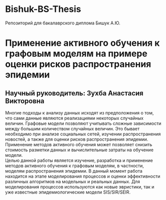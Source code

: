 # Bishuk-BS-Thesis
Репозиторий для бакалаврского диплома Бишук А.Ю.

# Применение активного обучения к графовым моделям на примере оценки рисков распространения эпидемии  

## Научный руководитель: Зухба Анастасия Викторовна  

Многие подходы к анализу данных исходят из предположения о том, что сами данные являются реализациями некоторых случайных величин. Графовые модели позволяют учитывать сложные зависимости между большим количеством случайных величин. Это бывает необходимо при анализе социальных сетей, изучении распространения новостей, а также для оценки рисков распространения эпидемии. Применение методов активного обучения может позволяет снизить стоимость разметки данных и вычислительные затраты на обучение модели.  
Целью данной работы является изучение, разработка и применение методов активного обучения к графовым моделям, в частности, моделям распространения эпидемии. 
В данный момент работа находится на этапе моделирования процессов и оценки эффективности различных алгоритмов на модельных и реальных данных. Для моделирования процессов используются как новые эвристики, так и уже известные эпидемиологические модели SIS/SIR/SEIR.
